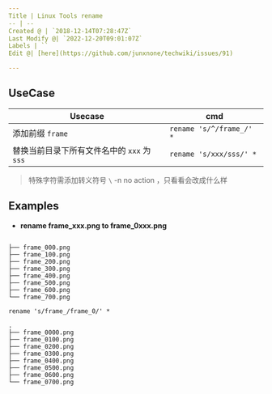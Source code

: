 ```yaml
---
Title | Linux Tools rename
-- | --
Created @ | `2018-12-14T07:28:47Z`
Last Modify @| `2022-12-20T09:01:07Z`
Labels | ``
Edit @| [here](https://github.com/junxnone/techwiki/issues/91)

---
```

## UseCase


Usecase | cmd
-- | --
添加前缀 `frame` | `rename 's/^/frame_/' *`
替换当前目录下所有文件名中的 `xxx` 为 `sss` | `rename 's/xxx/sss/' *`

> 特殊字符需添加转义符号 `\`
> -n  no action ，只看看会改成什么样


## Examples

- **rename frame_xxx.png to frame_0xxx.png**

```

├── frame_000.png
├── frame_100.png
├── frame_200.png
├── frame_300.png
├── frame_400.png
├── frame_500.png
├── frame_600.png
└── frame_700.png
```

```
rename 's/frame_/frame_0/' *
```
```
.
├── frame_0000.png
├── frame_0100.png
├── frame_0200.png
├── frame_0300.png
├── frame_0400.png
├── frame_0500.png
├── frame_0600.png
└── frame_0700.png
```

